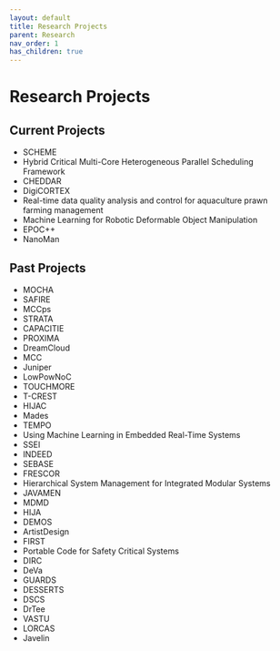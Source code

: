 ```yaml
---
layout: default
title: Research Projects
parent: Research
nav_order: 1
has_children: true
---
```


# Research Projects
## Current Projects
- SCHEME
- Hybrid Critical Multi-Core Heterogeneous Parallel Scheduling Framework
- CHEDDAR
- DigiCORTEX
- Real-time data quality analysis and control for aquaculture prawn farming management
- Machine Learning for Robotic Deformable Object Manipulation
- EPOC++
- NanoMan

## Past Projects
- MOCHA
- SAFIRE
- MCCps
- STRATA
- CAPACITIE
- PROXIMA
- DreamCloud
- MCC
- Juniper
- LowPowNoC
- TOUCHMORE
- T-CREST
- HIJAC
- Mades
- TEMPO
- Using Machine Learning in Embedded Real-Time Systems
- SSEI
- INDEED
- SEBASE
- FRESCOR
- Hierarchical System Management for Integrated Modular Systems
- JAVAMEN
- MDMD
- HIJA
- DEMOS
- ArtistDesign
- FIRST
- Portable Code for Safety Critical Systems
- DIRC
- DeVa
- GUARDS
- DESSERTS
- DSCS
- DrTee
- VASTU
- LORCAS
- Javelin
